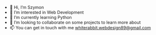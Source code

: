 - 👋 Hi, I’m Szymon
- 👀 I’m interested in Web Development
- 🌱 I’m currently learning Python
- 💞️ I’m looking to collaborate on some projects to learn more about
- 📫 You can get in touch with me whiterabbit.webdesign89@gmail.com


<!---
pavtheone/pavtheone is a ✨ special ✨ repository because its `README.md` (this file) appears on your GitHub profile.
You can click the Preview link to take a look at your changes.
--->
